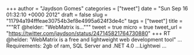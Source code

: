 
+++
author = "Jaydson Gomes"
categories = ["tweet"]
date = "Sun Sep 16 01:32:10 +0000 2012"
draft = false
slug = "11794a194fffeae30754b3ef8e4995a624f3de4c"
tags = ["tweet"]
title = """RT @helder: "WebMatrix is..."""
tweet = true
micro = true
tweet_url = "https://twitter.com/jaydson/status/247145821764730880"
+++
RT @helder: 'WebMatrix is a free and lightweight web development tool" ... Requirements: 2gb of ram, SQL Server and .NET 4.0 ...Lightwei ...
